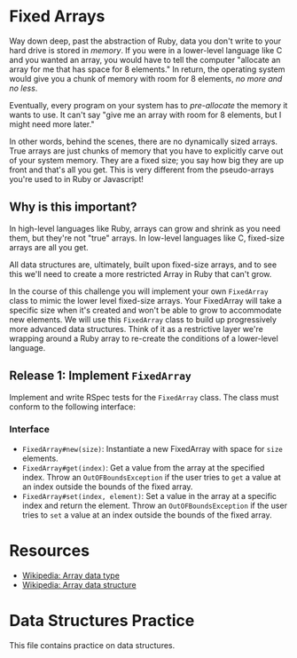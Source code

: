 # Fixed Arrays

Way down deep, past the abstraction of Ruby, data you don't write to your hard drive is stored in _memory_. If you were in a lower-level language like C and you wanted an array, you would have to tell the computer "allocate an array for me that has space for 8 elements." In return, the operating system would give you a chunk of memory with room for 8 elements, _no more and no less_.

Eventually, every program on your system has to _pre-allocate_ the memory it wants to use. It can't say "give me an array with room for 8 elements, but I might need more later."

In other words, behind the scenes, there are no dynamically sized arrays. True arrays are just chunks of memory that you have to explicitly carve out of your system memory. They are a fixed size; you say how big they are up front and that's all you get. This is very different from the pseudo-arrays you're used to in Ruby or Javascript!

## Why is this important?

In high-level languages like Ruby, arrays can grow and shrink as you need them, but they're not "true" arrays. In low-level languages like C, fixed-size arrays are all you get.

All data structures are, ultimately, built upon fixed-size arrays, and to see this we'll need to create a more restricted Array in Ruby that can't grow.

In the course of this challenge you will implement your own `FixedArray` class to mimic the lower level fixed-size arrays. Your FixedArray will take a specific size when it's created and won't be able to grow to accommodate new elements. We will use this `FixedArray` class to build up progressively more advanced data structures. Think of it as a restrictive layer we're wrapping around a Ruby array to re-create the conditions of a lower-level language.

## Release 1: Implement `FixedArray`

Implement and write RSpec tests for the `FixedArray` class. The class must conform to the following interface:

### Interface
- `FixedArray#new(size)`: Instantiate a new FixedArray with space for `size` elements.
- `FixedArray#get(index)`: Get a value from the array at the specified index. Throw an `OutOFBoundsException` if the user tries to `get` a value at an index outside the bounds of the fixed array.
- `FixedArray#set(index, element)`: Set a value in the array at a specific index and return the element. Throw an `OutOFBoundsException` if the user tries to `set` a value at an index outside the bounds of the fixed array.

# Resources

* [Wikipedia: Array data type](http://en.wikipedia.org/wiki/Array_data_type#Abstract_arrays)
* [Wikipedia: Array data structure](http://en.wikipedia.org/wiki/Array_data_structure)

# Data Structures Practice

This file contains practice on data structures. 
